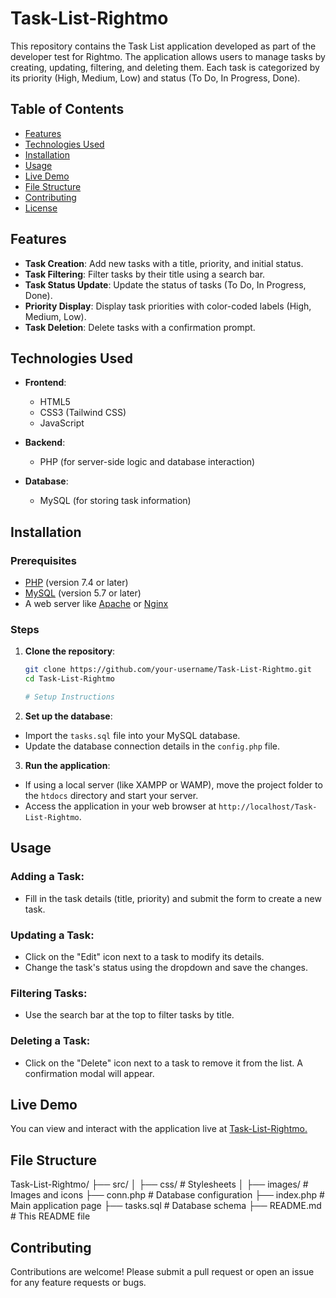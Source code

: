 # Task-List-Rightmo

This repository contains the Task List application developed as part of the developer test for Rightmo. The application allows users to manage tasks by creating, updating, filtering, and deleting them. Each task is categorized by its priority (High, Medium, Low) and status (To Do, In Progress, Done).

## Table of Contents

- [Features](#features)
- [Technologies Used](#technologies-used)
- [Installation](#installation)
- [Usage](#usage)
- [Live Demo](#live-demo)
- [File Structure](#file-structure)
- [Contributing](#contributing)
- [License](#license)

## Features

- **Task Creation**: Add new tasks with a title, priority, and initial status.
- **Task Filtering**: Filter tasks by their title using a search bar.
- **Task Status Update**: Update the status of tasks (To Do, In Progress, Done).
- **Priority Display**: Display task priorities with color-coded labels (High, Medium, Low).
- **Task Deletion**: Delete tasks with a confirmation prompt.

## Technologies Used

- **Frontend**:
  - HTML5
  - CSS3 (Tailwind CSS)
  - JavaScript

- **Backend**:
  - PHP (for server-side logic and database interaction)
  
- **Database**:
  - MySQL (for storing task information)

## Installation

### Prerequisites

- [PHP](https://www.php.net/) (version 7.4 or later)
- [MySQL](https://www.mysql.com/) (version 5.7 or later)
- A web server like [Apache](https://httpd.apache.org/) or [Nginx](https://www.nginx.com/)

### Steps

1. **Clone the repository**:
   ```bash
   git clone https://github.com/your-username/Task-List-Rightmo.git
   cd Task-List-Rightmo

   # Setup Instructions

2. **Set up the database**:

- Import the `tasks.sql` file into your MySQL database.
- Update the database connection details in the `config.php` file.

3. **Run the application**:

- If using a local server (like XAMPP or WAMP), move the project folder to the `htdocs` directory and start your server.
- Access the application in your web browser at `http://localhost/Task-List-Rightmo`.

## Usage

### Adding a Task:

- Fill in the task details (title, priority) and submit the form to create a new task.

### Updating a Task:

- Click on the "Edit" icon next to a task to modify its details.
- Change the task's status using the dropdown and save the changes.

### Filtering Tasks:

- Use the search bar at the top to filter tasks by title.

### Deleting a Task:

- Click on the "Delete" icon next to a task to remove it from the list. A confirmation modal will appear.

## Live Demo

You can view and interact with the application live at <a href="http://taskapp.infinityfreeapp.com/">Task-List-Rightmo.</a>

## File Structure 

Task-List-Rightmo/
├── src/
│   ├── css/                # Stylesheets
│   ├── images/             # Images and icons
├── conn.php                # Database configuration
├── index.php               # Main application page
├── tasks.sql               # Database schema
├── README.md               # This README file

## Contributing

Contributions are welcome! Please submit a pull request or open an issue for any feature requests or bugs.

